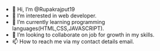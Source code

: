 - 👋 Hi, I’m @Rupakrajput19
- 👀 I’m interested in web developer.
- 🌱 I’m currently learning programming languages(HTML,CSS,JAVASCRIPT).
- 💞️ I’m looking to collaborate on job for growth in my skills.
- 📫 How to reach me via my contact details email.

<!---
Rupakrajput19/Rupakrajput19 is a ✨ special ✨ repository because its `README.md` (this file) appears on your GitHub profile.
You can click the Preview link to take a look at your changes.
--->
